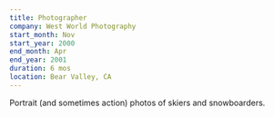 ```yaml
---
title: Photographer
company: West World Photography
start_month: Nov
start_year: 2000
end_month: Apr
end_year: 2001
duration: 6 mos
location: Bear Valley, CA
---
```

Portrait (and sometimes action) photos of skiers and snowboarders.
